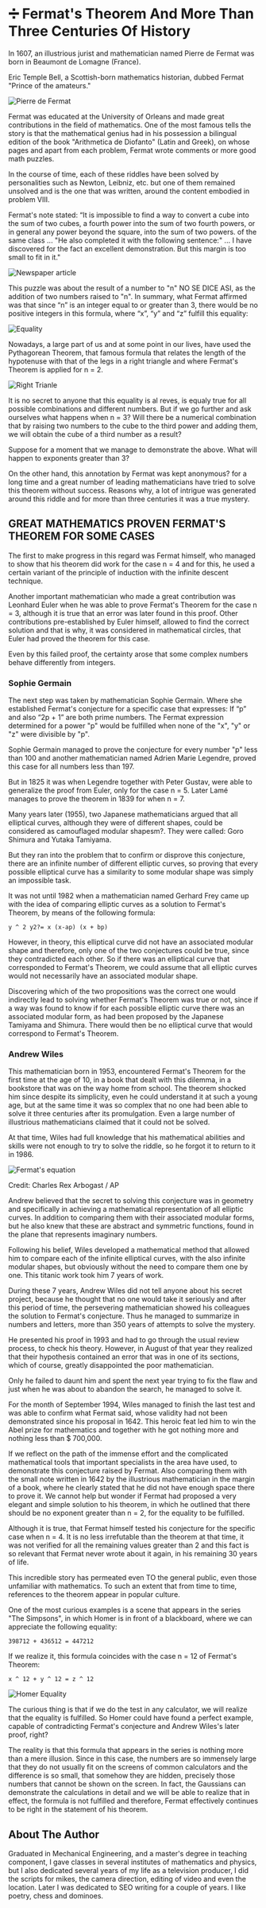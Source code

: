 # ➗ Fermat's Theorem And More Than Three Centuries Of History

In 1607, an illustrious jurist and mathematician named Pierre de Fermat was born
in Beaumont de Lomagne (France).

Eric Temple Bell, a Scottish-born mathematics historian, dubbed Fermat "Prince
of the amateurs."

![Pierre de Fermat](_static/images/fermat/fermat.jpg)

Fermat was educated at the University of Orleans and made great contributions in
the field of mathematics. One of the most famous tells the story is that the
mathematical genius had in his possession a bilingual edition of the book
"Arithmetica de Diofanto" (Latin and Greek), on whose pages and apart from each
problem, Fermat wrote comments or more good math puzzles.

In the course of time, each of these riddles have been solved by personalities
such as Newton, Leibniz, etc. but one of them remained unsolved and is the one
that was written, around the content embodied in problem VIII.

Fermat's note stated: “It is impossible to find a way to convert a cube into the
sum of two cubes, a fourth power into the sum of two fourth powers, or in
general any power beyond the square, into the sum of two powers. of the same
class ... "He also completed it with the following sentence:" ... I have
discovered for the fact an excellent demonstration. But this margin is too small
to fit in it."

![Newspaper article](_static/images/fermat/newspaper.png)

This puzzle was about the result of a number to "n" NO SE DICE ASI, as the
addition of two numbers raised to "n". In summary, what Fermat affirmed was that
since “n” is an integer equal to or greater than 3, there would be no positive
integers in this formula, where “x”, “y” and “z” fulfill this equality:

![Equality](_static/images/fermat/equality.png)

Nowadays, a large part of us and at some point in our lives, have used the
Pythagorean Theorem, that famous formula that relates the length of the
hypotenuse with that of the legs in a right triangle and where Fermat's Theorem
is applied for n = 2.

![Right Trianle](_static/images/fermat/right-triangle.png)

It is no secret to anyone that this equality is al reves, is equaly true for all
possible combinations and different numbers. But if we go further and ask
ourselves what happens when n = 3? Will there be a numerical combination that by
raising two numbers to the cube to the third power and adding them, we will
obtain the cube of a third number as a result?

Suppose for a moment that we manage to demonstrate the above. What will happen
to exponents greater than 3?

On the other hand, this annotation by Fermat was kept anonymous? for a long time
and a great number of leading mathematicians have tried to solve this theorem
without success. Reasons why, a lot of intrigue was generated around this riddle
and for more than three centuries it was a true mystery.

## GREAT MATHEMATICS PROVEN FERMAT'S THEOREM FOR SOME CASES

The first to make progress in this regard was Fermat himself, who managed to
show that his theorem did work for the case n = 4 and for this, he used a
certain variant of the principle of induction with the infinite descent
technique.

Another important mathematician who made a great contribution was Leonhard Euler
when he was able to prove Fermat's Theorem for the case n = 3, although it is
true that an error was later found in this proof. Other contributions
pre-established by Euler himself, allowed to find the correct solution and that
is why, it was considered in mathematical circles, that Euler had proved the
theorem for this case.

Even by this failed proof, the certainty arose that some complex numbers behave
differently from integers.

### Sophie Germain

The next step was taken by mathematician Sophie Germain. Where she established
Fermat's conjecture for a specific case that expresses: If “p” and also “2p + 1”
are both prime numbers. The Fermat expression determined for a power "p" would
be fulfilled when none of the "x", "y" or "z" were divisible by "p".

Sophie Germain managed to prove the conjecture for every number "p" less than
100 and another mathematician named Adrien Marie Legendre, proved this case for
all numbers less than 197.

But in 1825 it was when Legendre together with Peter Gustav, were able to
generalize the proof from Euler, only for the case n = 5. Later Lamé manages to
prove the theorem in 1839 for when n = 7.

Many years later (1955), two Japanese mathematicians argued that all elliptical
curves, although they were of different shapes, could be considered as
camouflaged modular shapesm?. They were called: Goro Shimura and Yutaka
Tamiyama.

But they ran into the problem that to confirm or disprove this conjecture, there
are an infinite number of different elliptic curves, so proving that every
possible elliptical curve has a similarity to some modular shape was simply an
impossible task.

It was not until 1982 when a mathematician named Gerhard Frey came up with the
idea of ​​comparing elliptic curves as a solution to Fermat's Theorem, by means
of the following formula:

```
y ^ 2 y2?= x (x-ap) (x + bp)
```

However, in theory, this elliptical curve did not have an associated modular
shape and therefore, only one of the two conjectures could be true, since they
contradicted each other. So if there was an elliptical curve that corresponded
to Fermat's Theorem, we could assume that all elliptic curves would not
necessarily have an associated modular shape.

Discovering which of the two propositions was the correct one would indirectly
lead to solving whether Fermat's Theorem was true or not, since if a way was
found to know if for each possible elliptic curve there was an associated
modular form, as had been proposed by the Japanese Tamiyama and Shimura. There
would then be no elliptical curve that would correspond to Fermat's Theorem.

### Andrew Wiles

This mathematician born in 1953, encountered Fermat's Theorem for the first time
at the age of 10, in a book that dealt with this dilemma, in a bookstore that
was on the way home from school. The theorem shocked him since despite its
simplicity, even he could understand it at such a young age, but at the same
time it was so complex that no one had been able to solve it three centuries
after its promulgation. Even a large number of illustrious mathematicians
claimed that it could not be solved.

At that time, Wiles had full knowledge that his mathematical abilities and
skills were not enough to try to solve the riddle, so he forgot it to return to
it in 1986.

![Fermat's equation](_static/images/fermat/fermat-equation.png)

Credit: Charles Rex Arbogast / AP

Andrew believed that the secret to solving this conjecture was in geometry and
specifically in achieving a mathematical representation of all elliptic curves.
In addition to comparing them with their associated modular forms, but he also
knew that these are abstract and symmetric functions, found in the plane that
represents imaginary numbers.

Following his belief, Wiles developed a mathematical method that allowed him to
compare each of the infinite elliptical curves, with the also infinite modular
shapes, but obviously without the need to compare them one by one. This titanic
work took him 7 years of work.

During these 7 years, Andrew Wiles did not tell anyone about his secret project,
because he thought that no one would take it seriously and after this period of
time, the persevering mathematician showed his colleagues the solution to
Fermat's conjecture. Thus he managed to summarize in numbers and letters, more
than 350 years of attempts to solve the mystery.

He presented his proof in 1993 and had to go through the usual review process,
to check his theory. However, in August of that year they realized that their
hypothesis contained an error that was in one of its sections, which of course,
greatly disappointed the poor mathematician.

Only he failed to daunt him and spent the next year trying to fix the flaw and
just when he was about to abandon the search, he managed to solve it.

For the month of September 1994, Wiles managed to finish the last test and was
able to confirm what Fermat said, whose validity had not been demonstrated since
his proposal in 1642. This heroic feat led him to win the Abel prize for
mathematics and together with he got nothing more and nothing less than $
700,000.

If we reflect on the path of the immense effort and the complicated mathematical
tools that important specialists in the area have used, to demonstrate this
conjecture raised by Fermat. Also comparing them with the small note written in
1642 by the illustrious mathematician in the margin of a book, where he clearly
stated that he did not have enough space there to prove it. We cannot help but
wonder if Fermat had proposed a very elegant and simple solution to his theorem,
in which he outlined that there should be no exponent greater than n = 2, for
the equality to be fulfilled.

Although it is true, that Fermat himself tested his conjecture for the specific
case when n = 4. It is no less irrefutable than the theorem at that time, it was
not verified for all the remaining values greater than 2 and this fact is so
relevant that Fermat never wrote about it again, in his remaining 30 years of
life.

This incredible story has permeated even TO the general public, even those
unfamiliar with mathematics. To such an extent that from time to time,
references to the theorem appear in popular culture.

One of the most curious examples is a scene that appears in the series "The
Simpsons", in which Homer is in front of a blackboard, where we can appreciate
the following equality:

```
398712 + 436512 = 447212
```

If we realize it, this formula coincides with the case n = 12 of Fermat's
Theorem:

```
x ^ 12 + y ^ 12 = z ^ 12
```

![Homer Equality](_static/images/fermat/fermat-homer.png)

The curious thing is that if we do the test in any calculator, we will realize
that the equality is fulfilled. So Homer could have found a perfect example,
capable of contradicting Fermat's conjecture and Andrew Wiles's later proof,
right?

The reality is that this formula that appears in the series is nothing more than
a mere illusion. Since in this case, the numbers are so immensely large that
they do not usually fit on the screens of common calculators and the difference
is so small, that somehow they are hidden, precisely those numbers that cannot
be shown on the screen. In fact, the Gaussians can demonstrate the calculations
in detail and we will be able to realize that in effect, the formula is not
fulfilled and therefore, Fermat effectively continues to be right in the
statement of his theorem.

## About The Author

Graduated in Mechanical Engineering, and a master's degree in teaching
component, I gave classes in several institutes of mathematics and physics, but
I also dedicated several years of my life as a television producer, I did the
scripts for mikes, the camera direction, editing of video and even the location.
Later I was dedicated to SEO writing for a couple of years. I like poetry, chess
and dominoes.
